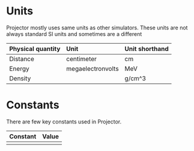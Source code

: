 # Units

Projector mostly uses same units as other simulators.
These units are not always standard SI units and sometimes are a different

|Physical quantity|Unit|Unit shorthand|
|:----------------|:---|:-------------|
|Distance|centimeter|cm|
|Energy|megaelectronvolts|MeV|
|Density||g/cm^3|


# Constants

There are few key constants used in Projector.

|Constant|Value|
|:-------|:----|
|||